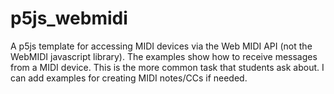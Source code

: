 # p5js_webmidi

A p5js template for accessing MIDI devices via the Web MIDI API (not the WebMIDI javascript library). The examples show how to receive messages from a MIDI device. This is the more common task that students ask about. I can add examples for creating MIDI notes/CCs if needed.

